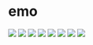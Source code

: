 # emo



![](https://cdn.jsdelivr.net/gh/ysisrich/Assets/emo/emo_1.png)
![](https://cdn.jsdelivr.net/gh/ysisrich/Assets/emo/emo_2.png)
![](https://cdn.jsdelivr.net/gh/ysisrich/Assets/emo/emo_3.png)
![](https://cdn.jsdelivr.net/gh/ysisrich/Assets/emo/emo_4.png)
![](https://cdn.jsdelivr.net/gh/ysisrich/Assets/emo/emo_5.png)
![](https://cdn.jsdelivr.net/gh/ysisrich/Assets/emo/emo_6.png)
![](https://cdn.jsdelivr.net/gh/ysisrich/Assets/emo/emo_7.png)
![](https://cdn.jsdelivr.net/gh/ysisrich/Assets/emo/emo_8.png)
